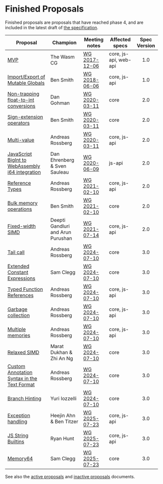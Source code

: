 # Finished Proposals

Finished proposals are proposals that have reached phase 4, and are included in the latest draft of [the specification](http://webassembly.github.io/spec/).

| Proposal                                                             | Champion         | Meeting notes        | Affected specs | Spec Version |
| -------------------------------------------------------------------- | ---------------- | ---------------------|----------------|:-------:|
| [MVP][mvp]                                                           | The Wasm CG      | [WG 2017-12-06][WG-2017-12-06] | core, js-api, web-api | 1.0 |
| [Import/Export of Mutable Globals][import_export_of_mutable_globals] | Ben Smith        | [WG 2018-06-06][WG-2018-06-06] | core, js-api | 1.0 |
| [Non-trapping float-to-int conversions][non-trapping_float-to-int_conversions] | Dan Gohman       | [WG 2020-03-11][WG-2020-03-11] | core | 2.0 |
| [Sign-extension operators][sign-extension_operators]                           | Ben Smith        | [WG 2020-03-11][WG-2020-03-11] | core | 2.0 |
| [Multi-value][multi-value]                                                     | Andreas Rossberg | [WG 2020-03-11][WG-2020-03-11] | core, js-api | 2.0 |
| [JavaScript BigInt to WebAssembly i64 integration][javascript_bigint_to_webassembly_i64_integration] | Dan Ehrenberg & Sven Sauleau           | [WG 2020-06-09][WG-2020-06-09] | js-api | 2.0 |
| [Reference Types][reference_types]                                             | Andreas Rossberg | [WG 2021-02-10][WG-2021-02-10] | core, js-api | 2.0 |
| [Bulk memory operations][bulk_memory_operations]                               | Ben Smith        | [WG 2021-02-10][WG-2021-02-10] | core | 2.0 |
| [Fixed-width SIMD][fixed-width_simd]                                           | Deepti Gandluri and Arun Purushan | [WG 2021-07-14][WG-2021-07-14] | core, js-api | 2.0 |
| [Tail call][tail_call]                                               | Andreas Rossberg         | [WG 2024-07-10][WG-2024-07-10] | core | 3.0 |
| [Extended Constant Expressions][extended-const]                      | Sam Clegg                | [WG 2024-07-10][WG-2024-07-10] | core | 3.0 |
| [Typed Function References][function_references]                     | Andreas Rossberg         | [WG 2024-07-10][WG-2024-07-10] | core, js-api | 3.0 |
| [Garbage collection][garbage_collection]                             | Andreas Rossberg         | [WG 2024-07-10][WG-2024-07-10] | core, js-api | 3.0 |
| [Multiple memories][multi-memory]                                    | Andreas Rossberg         | [WG 2024-07-10][WG-2024-07-10] | core, js-api | 3.0 |
| [Relaxed SIMD][relaxed-simd]                                         | Marat Dukhan & Zhi An Ng | [WG 2024-07-10][WG-2024-07-10] | core | 3.0 |
| [Custom Annotation Syntax in the Text Format][annotations]           | Andreas Rossberg         | [WG 2024-07-10][WG-2024-07-10] | core | 3.0 |
| [Branch Hinting][branch-hinting]                                     | Yuri Iozzelli            | [WG 2024-07-10][WG-2024-07-10] | core | 3.0 |
| [Exception handling][exception_handling]                             | Heejin Ahn & Ben Titzer  | [WG 2025-07-23][WG-2025-07-23] | core, js-api | 3.0 |
| [JS String Builtins][js-string-builtins]                             | Ryan Hunt                | [WG 2025-07-23][WG-2025-07-23] | core, js-api | 3.0 |
| [Memory64][memory64]                                                 | Sam Clegg                | [WG 2025-07-23][WG-2025-07-23] | core | 3.0 |

See also the [active proposals](README.md) and [inactive proposals](inactive-proposals.md) documents.

[mvp]: https://github.com/WebAssembly/design/blob/main/MVP.md
[import_export_of_mutable_globals]: https://github.com/WebAssembly/mutable-global
[non-trapping_float-to-int_conversions]: https://github.com/WebAssembly/nontrapping-float-to-int-conversions
[sign-extension_operators]: https://github.com/WebAssembly/sign-extension-ops
[multi-value]: https://github.com/WebAssembly/multi-value
[javascript_bigint_to_webassembly_i64_integration]: https://github.com/WebAssembly/JS-BigInt-integration
[reference_types]: https://github.com/WebAssembly/reference-types
[bulk_memory_operations]: https://github.com/WebAssembly/bulk-memory-operations
[fixed-width_simd]: https://github.com/webassembly/simd
[tail_call]: https://github.com/WebAssembly/tail-call
[extended-const]: https://github.com/WebAssembly/extended-const
[function_references]: https://github.com/WebAssembly/function-references
[garbage_collection]: https://github.com/WebAssembly/gc
[multi-memory]: https://github.com/WebAssembly/multi-memory
[relaxed-simd]: https://github.com/WebAssembly/relaxed-simd
[annotations]: https://github.com/WebAssembly/annotations
[branch-hinting]: https://github.com/WebAssembly/branch-hinting
[exception_handling]: https://github.com/WebAssembly/exception-handling
[js-string-builtins]: https://github.com/WebAssembly/js-string-builtins
[memory64]: https://github.com/WebAssembly/memory64
[WG-2017-12-06]: https://github.com/WebAssembly/meetings/blob/main/main/2017/WG-12-06.md
[WG-2018-06-06]: https://github.com/WebAssembly/meetings/blob/main/main/2018/WG-06-06.md#discussion-on-status-of-the-working-draft
[WG-2020-03-11]: https://github.com/WebAssembly/meetings/blob/main/main/2020/WG-03-11.md
[WG-2020-06-09]: https://lists.w3.org/Archives/Public/public-webassembly/2020Jun/0000.html
[WG-2021-02-10]: https://github.com/WebAssembly/meetings/blob/main/main/2021/WG-02-10.md
[WG-2021-07-14]: https://github.com/WebAssembly/meetings/blob/main/main/2021/WG-07-14.md
[WG-2024-07-10]: https://github.com/WebAssembly/meetings/blob/main/main/2024/WG-07-10.md
[WG-2025-07-23]: https://github.com/WebAssembly/meetings/blob/main/main/2025/WG-07-23.md
